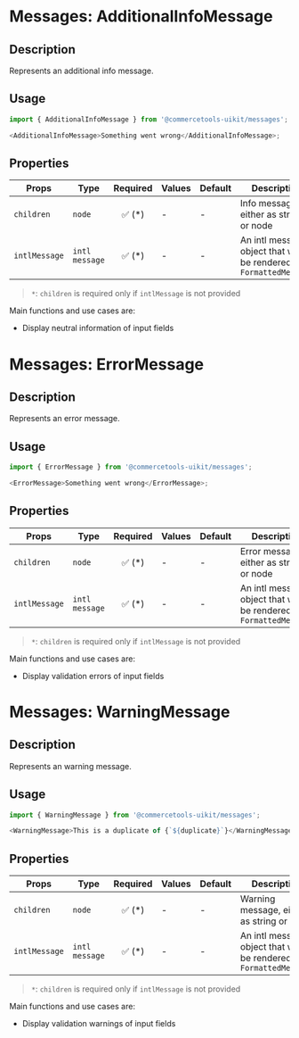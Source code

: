 # Messages: AdditionalInfoMessage

## Description

Represents an additional info message.

## Usage

```js
import { AdditionalInfoMessage } from '@commercetools-uikit/messages';

<AdditionalInfoMessage>Something went wrong</AdditionalInfoMessage>;
```

## Properties

| Props         | Type           | Required | Values | Default | Description                                                          |
| ------------- | -------------- | :------: | ------ | ------- | -------------------------------------------------------------------- |
| `children`    | `node`         | ✅ (\*)  | -      | -       | Info message, either as string or node                               |
| `intlMessage` | `intl message` | ✅ (\*)  | -      | -       | An intl message object that will be rendered with `FormattedMessage` |

> `*`: `children` is required only if `intlMessage` is not provided

Main functions and use cases are:

- Display neutral information of input fields

# Messages: ErrorMessage

## Description

Represents an error message.

## Usage

```js
import { ErrorMessage } from '@commercetools-uikit/messages';

<ErrorMessage>Something went wrong</ErrorMessage>;
```

## Properties

| Props         | Type           | Required | Values | Default | Description                                                          |
| ------------- | -------------- | :------: | ------ | ------- | -------------------------------------------------------------------- |
| `children`    | `node`         | ✅ (\*)  | -      | -       | Error message, either as string or node                              |
| `intlMessage` | `intl message` | ✅ (\*)  | -      | -       | An intl message object that will be rendered with `FormattedMessage` |

> `*`: `children` is required only if `intlMessage` is not provided

Main functions and use cases are:

- Display validation errors of input fields

# Messages: WarningMessage

## Description

Represents an warning message.

## Usage

```js
import { WarningMessage } from '@commercetools-uikit/messages';

<WarningMessage>This is a duplicate of {`${duplicate}`}</WarningMessage>;
```

## Properties

| Props         | Type           | Required | Values | Default | Description                                                          |
| ------------- | -------------- | :------: | ------ | ------- | -------------------------------------------------------------------- |
| `children`    | `node`         | ✅ (\*)  | -      | -       | Warning message, either as string or node                            |
| `intlMessage` | `intl message` | ✅ (\*)  | -      | -       | An intl message object that will be rendered with `FormattedMessage` |

> `*`: `children` is required only if `intlMessage` is not provided

Main functions and use cases are:

- Display validation warnings of input fields
